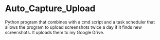 # Auto_Capture_Upload
Python program that combines with a cmd script and a task scheduler that allows the program to upload screenshots twice a day if it finds new screenshots. It uploads them to my Google Drive.
